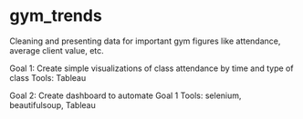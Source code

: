 # gym_trends
Cleaning and presenting data for important gym figures like attendance, average client value, etc.

Goal 1: Create simple visualizations of class attendance by time and type of class
Tools: Tableau

Goal 2: Create dashboard to automate Goal 1
Tools: selenium, beautifulsoup, Tableau
